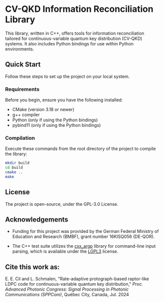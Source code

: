 # CV-QKD Information Reconciliation Library

This library, written in C++, offers tools for information reconciliation tailored for continuous-variable quantum key distribution (CV-QKD) systems. It also includes Python bindings for use within Python environments.

## Quick Start

Follow these steps to set up the project on your local system.

### Requirements

Before you begin, ensure you have the following installed:
- CMake (version 3.18 or newer)
- g++ compiler
- Python (only if using the Python bindings)
- pybind11 (only if using the Python bindings)

### Compilation

Execute these commands from the root directory of the project to compile the library:

```sh
mkdir build
cd build
cmake ..
make
```

## License
The project is open-source, under the GPL-3.0 License.

## Acknowledgements

- Funding for this project was provided by the German Federal Ministry of Education and Research (BMBF), grant number 16KISQ056 (DE-QOR).

- The C++ test suite utilizes the [cxx_argp](https://github.com/pboettch/cxx_argp) library for command-line input parsing, which is available under the [LGPL3](https://www.gnu.org/licenses/lgpl-3.0.html) license. 


## Cite this work as:
E. E. Cil and L. Schmalen, "Rate-adaptive protograph-based raptor-like LDPC code for continuous-variable quantum key distribution," *Proc. Advanced Photonic Congress: Signal Processing in Photonic Communications (SPPCom)*, Québec City, Canada, Jul. 2024